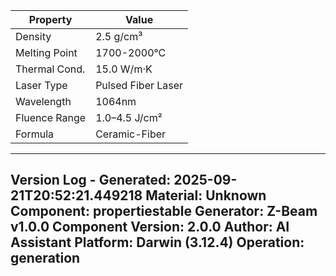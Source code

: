 | Property | Value |
|----------|-------|
| Density | 2.5 g/cm³ |
| Melting Point | 1700-2000°C |
| Thermal Cond. | 15.0 W/m·K |
| Laser Type | Pulsed Fiber Laser |
| Wavelength | 1064nm |
| Fluence Range | 1.0–4.5 J/cm² |
| Formula | Ceramic-Fiber |


---
Version Log - Generated: 2025-09-21T20:52:21.449218
Material: Unknown
Component: propertiestable
Generator: Z-Beam v1.0.0
Component Version: 2.0.0
Author: AI Assistant
Platform: Darwin (3.12.4)
Operation: generation
---